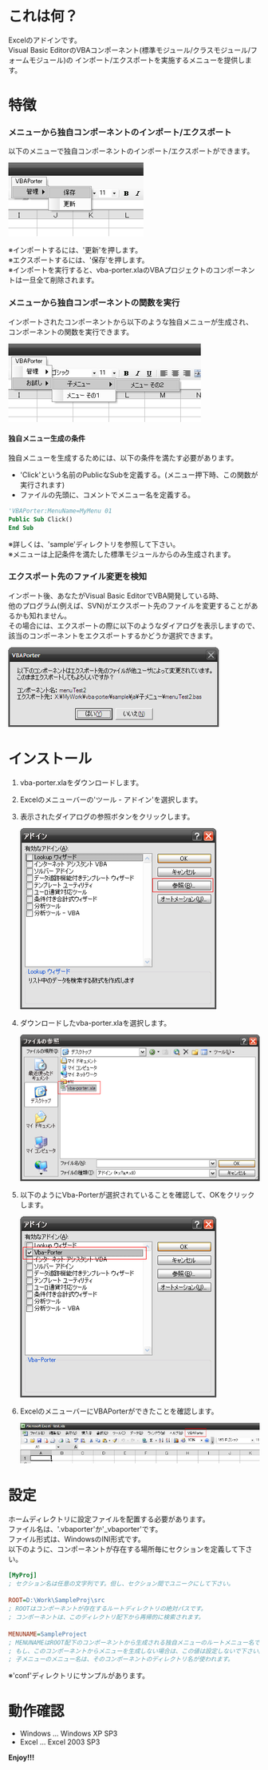 これは何？
==========

Excelのアドインです。  
Visual Basic EditorのVBAコンポーネント(標準モジュール/クラスモジュール/フォームモジュール)の
インポート/エクスポートを実施するメニューを提供します。


特徴
====

### メニューから独自コンポーネントのインポート/エクスポート

以下のメニューで独自コンポーネントのインポート/エクスポートができます。

![defaultmenu](img/defaultmenu-ja.png)

※インポートするには、'更新'を押します。  
※エクスポートするには、'保存'を押します。  
※インポートを実行すると、vba-porter.xlaのVBAプロジェクトのコンポーネントは一旦全て削除されます。  

### メニューから独自コンポーネントの関数を実行

インポートされたコンポーネントから以下のような独自メニューが生成され、
コンポーネントの関数を実行できます。

![yourmenu](img/yourmenu-ja.png)

#### 独自メニュー生成の条件

独自メニューを生成するためには、以下の条件を満たす必要があります。

* 'Click'という名前のPublicなSubを定義する。(メニュー押下時、この関数が実行されます)
* ファイルの先頭に、コメントでメニュー名を定義する。

```vb
'VBAPorter:MenuName=MyMenu 01
Public Sub Click()
End Sub
```

※詳しくは、'sample'ディレクトリを参照して下さい。  
※メニューは上記条件を満たした標準モジュールからのみ生成されます。  

### エクスポート先のファイル変更を検知

インポート後、あなたがVisual Basic EditorでVBA開発している時、  
他のプログラム(例えば、SVN)がエクスポート先のファイルを変更することがあるかも知れません。  
その場合には、エクスポートの際に以下のようなダイアログを表示しますので、  
該当のコンポーネントをエクスポートするかどうか選択できます。

![confirmexport](img/confirmexport-ja.png)


インストール
============

1. vba-porter.xlaをダウンロードします。

2. Excelのメニューバーの'ツール - アドイン'を選択します。

3. 表示されたダイアログの参照ボタンをクリックします。

    ![install1](img/install1.png)

4. ダウンロードしたvba-porter.xlaを選択します。

    ![install2](img/install2.png)

5. 以下のようにVba-Porterが選択されていることを確認して、OKをクリックします。

    ![install3](img/install3.png)

6. ExcelのメニューバーにVBAPorterができたことを確認します。

    ![install4](img/install4.png)


設定
====

ホームディレクトリに設定ファイルを配置する必要があります。  
ファイル名は、'.vbaporter'か'_vbaporter'です。  
ファイル形式は、WindowsのINI形式です。  
以下のように、コンポーネントが存在する場所毎にセクションを定義して下さい。

```ini
[MyProj]
; セクション名は任意の文字列です。但し、セクション間でユニークにして下さい。

ROOT=D:\Work\SampleProj\src
; ROOTはコンポーネントが存在するルートディレクトリの絶対パスです。
; コンポーネントは、このディレクトリ配下から再帰的に検索されます。

MENUNAME=SampleProject
; MENUNAMEはROOT配下のコンポーネントから生成される独自メニューのルートメニュー名です。
; もし、このコンポーネントからメニューを生成しない場合は、この値は設定しないで下さい。
; 子メニューのメニュー名は、そのコンポーネントのディレクトリ名が使われます。
```

※'conf'ディレクトリにサンプルがあります。  


動作確認
========

* Windows ... Windows XP SP3
* Excel ... Excel 2003 SP3


**Enjoy!!!**

